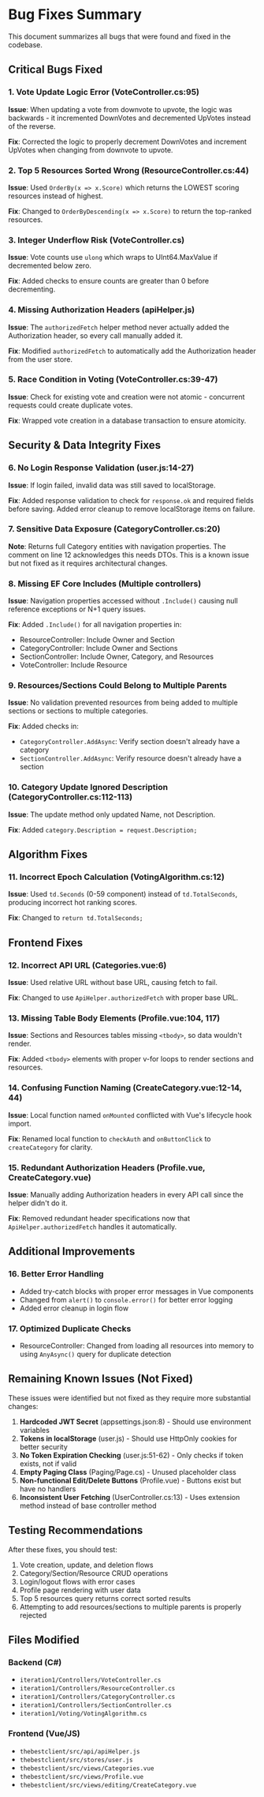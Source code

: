 # Bug Fixes Summary

This document summarizes all bugs that were found and fixed in the codebase.

## Critical Bugs Fixed

### 1. Vote Update Logic Error (VoteController.cs:95)
**Issue**: When updating a vote from downvote to upvote, the logic was backwards - it incremented DownVotes and decremented UpVotes instead of the reverse.

**Fix**: Corrected the logic to properly decrement DownVotes and increment UpVotes when changing from downvote to upvote.

### 2. Top 5 Resources Sorted Wrong (ResourceController.cs:44)
**Issue**: Used `OrderBy(x => x.Score)` which returns the LOWEST scoring resources instead of highest.

**Fix**: Changed to `OrderByDescending(x => x.Score)` to return the top-ranked resources.

### 3. Integer Underflow Risk (VoteController.cs)
**Issue**: Vote counts use `ulong` which wraps to UInt64.MaxValue if decremented below zero.

**Fix**: Added checks to ensure counts are greater than 0 before decrementing.

### 4. Missing Authorization Headers (apiHelper.js)
**Issue**: The `authorizedFetch` helper method never actually added the Authorization header, so every call manually added it.

**Fix**: Modified `authorizedFetch` to automatically add the Authorization header from the user store.

### 5. Race Condition in Voting (VoteController.cs:39-47)
**Issue**: Check for existing vote and creation were not atomic - concurrent requests could create duplicate votes.

**Fix**: Wrapped vote creation in a database transaction to ensure atomicity.

## Security & Data Integrity Fixes

### 6. No Login Response Validation (user.js:14-27)
**Issue**: If login failed, invalid data was still saved to localStorage.

**Fix**: Added response validation to check for `response.ok` and required fields before saving. Added error cleanup to remove localStorage items on failure.

### 7. Sensitive Data Exposure (CategoryController.cs:20)
**Note**: Returns full Category entities with navigation properties. The comment on line 12 acknowledges this needs DTOs. This is a known issue but not fixed as it requires architectural changes.

### 8. Missing EF Core Includes (Multiple controllers)
**Issue**: Navigation properties accessed without `.Include()` causing null reference exceptions or N+1 query issues.

**Fix**: Added `.Include()` for all navigation properties in:
- ResourceController: Include Owner and Section
- CategoryController: Include Owner and Sections
- SectionController: Include Owner, Category, and Resources
- VoteController: Include Resource

### 9. Resources/Sections Could Belong to Multiple Parents
**Issue**: No validation prevented resources from being added to multiple sections or sections to multiple categories.

**Fix**: Added checks in:
- `CategoryController.AddAsync`: Verify section doesn't already have a category
- `SectionController.AddAsync`: Verify resource doesn't already have a section

### 10. Category Update Ignored Description (CategoryController.cs:112-113)
**Issue**: The update method only updated Name, not Description.

**Fix**: Added `category.Description = request.Description;`

## Algorithm Fixes

### 11. Incorrect Epoch Calculation (VotingAlgorithm.cs:12)
**Issue**: Used `td.Seconds` (0-59 component) instead of `td.TotalSeconds`, producing incorrect hot ranking scores.

**Fix**: Changed to `return td.TotalSeconds;`

## Frontend Fixes

### 12. Incorrect API URL (Categories.vue:6)
**Issue**: Used relative URL without base URL, causing fetch to fail.

**Fix**: Changed to use `ApiHelper.authorizedFetch` with proper base URL.

### 13. Missing Table Body Elements (Profile.vue:104, 117)
**Issue**: Sections and Resources tables missing `<tbody>`, so data wouldn't render.

**Fix**: Added `<tbody>` elements with proper v-for loops to render sections and resources.

### 14. Confusing Function Naming (CreateCategory.vue:12-14, 44)
**Issue**: Local function named `onMounted` conflicted with Vue's lifecycle hook import.

**Fix**: Renamed local function to `checkAuth` and `onButtonClick` to `createCategory` for clarity.

### 15. Redundant Authorization Headers (Profile.vue, CreateCategory.vue)
**Issue**: Manually adding Authorization headers in every API call since the helper didn't do it.

**Fix**: Removed redundant header specifications now that `ApiHelper.authorizedFetch` handles it automatically.

## Additional Improvements

### 16. Better Error Handling
- Added try-catch blocks with proper error messages in Vue components
- Changed from `alert()` to `console.error()` for better error logging
- Added error cleanup in login flow

### 17. Optimized Duplicate Checks
- ResourceController: Changed from loading all resources into memory to using `AnyAsync()` query for duplicate detection

## Remaining Known Issues (Not Fixed)

These issues were identified but not fixed as they require more substantial changes:

1. **Hardcoded JWT Secret** (appsettings.json:8) - Should use environment variables
2. **Tokens in localStorage** (user.js) - Should use HttpOnly cookies for better security
3. **No Token Expiration Checking** (user.js:51-62) - Only checks if token exists, not if valid
4. **Empty Paging Class** (Paging/Page.cs) - Unused placeholder class
5. **Non-functional Edit/Delete Buttons** (Profile.vue) - Buttons exist but have no handlers
6. **Inconsistent User Fetching** (UserController.cs:13) - Uses extension method instead of base controller method

## Testing Recommendations

After these fixes, you should test:

1. Vote creation, update, and deletion flows
2. Category/Section/Resource CRUD operations
3. Login/logout flows with error cases
4. Profile page rendering with user data
5. Top 5 resources query returns correct sorted results
6. Attempting to add resources/sections to multiple parents is properly rejected

## Files Modified

### Backend (C#)
- `iteration1/Controllers/VoteController.cs`
- `iteration1/Controllers/ResourceController.cs`
- `iteration1/Controllers/CategoryController.cs`
- `iteration1/Controllers/SectionController.cs`
- `iteration1/Voting/VotingAlgorithm.cs`

### Frontend (Vue/JS)
- `thebestclient/src/api/apiHelper.js`
- `thebestclient/src/stores/user.js`
- `thebestclient/src/views/Categories.vue`
- `thebestclient/src/views/Profile.vue`
- `thebestclient/src/views/editing/CreateCategory.vue`

